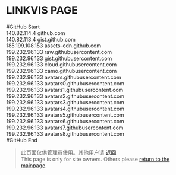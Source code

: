 # LINKVIS PAGE

#GitHub Start  
140.82.114.4 github.com  
140.82.113.4 gist.github.com  
185.199.108.153 assets-cdn.github.com  
199.232.96.133 raw.githubusercontent.com  
199.232.96.133 gist.githubusercontent.com  
199.232.96.133 cloud.githubusercontent.com  
199.232.96.133 camo.githubusercontent.com  
199.232.96.133 avatars.githubusercontent.com   
199.232.96.133 avatars0.githubusercontent.com  
199.232.96.133 avatars1.githubusercontent.com  
199.232.96.133 avatars2.githubusercontent.com  
199.232.96.133 avatars3.githubusercontent.com  
199.232.96.133 avatars4.githubusercontent.com  
199.232.96.133 avatars5.githubusercontent.com  
199.232.96.133 avatars6.githubusercontent.com  
199.232.96.133 avatars7.githubusercontent.com  
199.232.96.133 avatars8.githubusercontent.com  
#GitHub End  

>此页面仅供管理员使用。其他用户请 [返回](/)  
>This page is only for site owners. Others please [return to the mainpage](en/).
